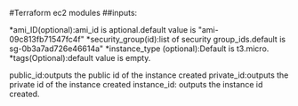 #Terraform ec2 modules
##inputs:

*ami_ID(optional):ami_id is aptional.default value is "ami-09c813fb71547fc4f"
*security_group(id):list of security group_ids.default is           sg-0b3a7ad726e46614a"
*instance_type (optional):Default is t3.micro.
*tags(Optional):default value is empty.

public_id:outputs the public id of the instance created 
private_id:outputs the private id of the instance created 
instance_id: outputs the instance id created.